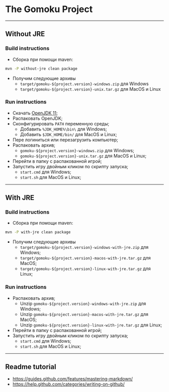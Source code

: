 # The Gomoku Project

-----------------------------------------------------------------------------------

## Without JRE

### Build instructions

- Сборка при помощи maven:

```bash
mvn -P without-jre clean package
```

- Получим следующие архивы
  - `target/gomoku-${project.version}-windows.zip` для Windows
  - `target/gomoku-${project.version}-unix.tar.gz` для MacOS и Linux

### Run instructions

- Скачать [OpenJDK 11](https://jdk.java.net/11/);
- Распаковать OpenJDK;
- Сконфигурировать `PATH` переменную среды;
  - Добавить `%JDK_HOME%\bin\` для Windows;
  - Добавить `$JDK_HOME/bin/` для MacOS и Linux;
- Пере логиниться или перезагрузить компьютер;
- Распаковать архив;
  - `gomoku-${project.version}-windows.zip` для Windows;
  - `gomoku-${project.version}-unix.tar.gz` для MacOS и Linux;
- Перейти в папку с распакованной игрой;
- Запустить игру двойным кликом по скрипту запуска;
  - `start.cmd` для Windows;
  - `start.sh` для MacOS и Linux;

-----------------------------------------------------------------------------------

## With JRE

### Build instructions

- Сборка при помощи maven:

```bash
mvn -P with-jre clean package
```

- Получим следующие архивы
  - `target/gomoku-${project.version}-windows-with-jre.zip` для Windows;
  - `target/gomoku-${project.version}-macos-with-jre.tar.gz` для MacOS;
  - `target/gomoku-${project.version}-linux-with-jre.tar.gz` для Linux;

### Run instructions

- Распаковать архив;
  - Unzip `gomoku-${project.version}-windows-with-jre.zip` для Windows;
  - Unzip `gomoku-${project.version}-macos-with-jre.tar.gz` для MacOS;
  - Unzip `gomoku-${project.version}-linux-with-jre.tar.gz` для Linux;
- Перейти в папку с распакованной игрой;
- Запустить игру двойным кликом по скрипту запуска;
  - `start.cmd` для Windows;
  - `start.sh` для MacOS и Linux;

-----------------------------------------------------------------------------------

## Readme tutorial

- https://guides.github.com/features/mastering-markdown/
- https://help.github.com/categories/writing-on-github/
